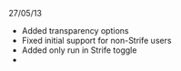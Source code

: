 27/05/13
- Added transparency options
- Fixed initial support for non-Strife users
- Added only run in Strife toggle
- 